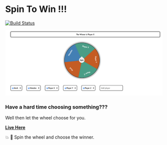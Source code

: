 Spin To Win !!!
=================

[![Build Status](https://travis-ci.com/M4rk9696/spin-to-win.svg?branch=master)](https://travis-ci.com/M4rk9696/spin-to-win)

![oops, broken image](spin-to-win.png)

### Have a hard time choosing something???

Well then let the wheel choose for you.

**[Live Here](https://m4rk9696.github.io/spin-to-win/)**

:boom: :tada: Spin the wheel and choose the winner.
